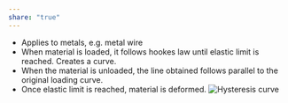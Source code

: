```yaml
---
share: "true"
---
```

- Applies to metals, e.g. metal wire
- When material is loaded, it follows hookes law until elastic limit is reached. Creates a curve.
- When the material is unloaded, the line obtained follows parallel to the original loading curve.
- Once elastic limit is reached, material is deformed.
![Hysteresis curve](Hysteresis%20curve)